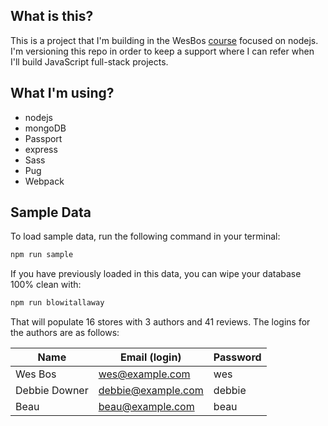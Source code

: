 ## What is this?

This is a project that I'm building in the WesBos [course](https://learnnode.com/) focused on nodejs. I'm versioning this repo in order to keep a support where I can refer when I'll build JavaScript full-stack projects.

## What I'm using?

- nodejs
- mongoDB
- Passport
- express
- Sass
- Pug
- Webpack

## Sample Data

To load sample data, run the following command in your terminal:

```bash
npm run sample
```

If you have previously loaded in this data, you can wipe your database 100% clean with:

```bash
npm run blowitallaway
```

That will populate 16 stores with 3 authors and 41 reviews. The logins for the authors are as follows:

| Name          | Email (login)      | Password |
| ------------- | ------------------ | -------- |
| Wes Bos       | wes@example.com    | wes      |
| Debbie Downer | debbie@example.com | debbie   |
| Beau          | beau@example.com   | beau     |


